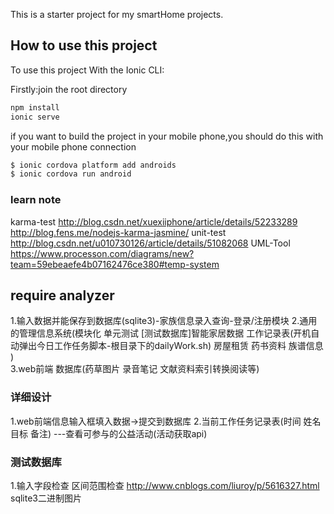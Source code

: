 This is a starter project for my smartHome projects.

## How to use this project

To use this project With the Ionic CLI:

Firstly:join the root directory
```bash
npm install
ionic serve
```

if you want to build the project in your mobile phone,you should do this
with your mobile phone connection
```bash
$ ionic cordova platform add androids
$ ionic cordova run android
```

### learn note
karma-test  http://blog.csdn.net/xuexiiphone/article/details/52233289
http://blog.fens.me/nodejs-karma-jasmine/
unit-test http://blog.csdn.net/u010730126/article/details/51082068
UML-Tool  https://www.processon.com/diagrams/new?team=59ebeaefe4b07162476ce380#temp-system

## require analyzer
1.输入数据并能保存到数据库(sqlite3)-家族信息录入查询-登录/注册模块
2.通用的管理信息系统(模块化 单元测试 [测试数据库]智能家居数据 工作记录表(开机自动弹出今日工作任务脚本-根目录下的dailyWork.sh) 房屋租赁 药书资料 族谱信息 )  
3.web前端 数据库(药草图片 录音笔记 文献资料索引转换阅读等)

### 详细设计
1.web前端信息输入框填入数据->提交到数据库
2.当前工作任务记录表(时间 姓名 目标  备注) ---查看可参与的公益活动(活动获取api)

### 测试数据库
1.输入字段检查 区间范围检查
http://www.cnblogs.com/liuroy/p/5616327.html  sqlite3二进制图片
